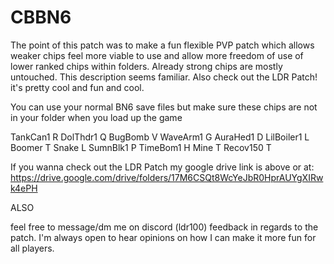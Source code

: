 # CBBN6

The point of this patch was to make a fun flexible PVP patch which allows weaker chips feel more viable to use and allow more freedom of use of lower ranked chips within folders.
Already strong chips are mostly untouched. This description seems familiar. Also check out the LDR Patch! it's pretty cool and fun and cool.

You can use your normal BN6 save files but make sure these chips are not in your folder when you load up the game

TankCan1 R
DolThdr1 Q
BugBomb V
WaveArm1 G
AuraHed1 D
LilBoiler1 L
Boomer T
Snake L
SumnBlk1 P
TimeBom1 H
Mine T
Recov150 T

If you wanna check out the LDR Patch my google drive link is above or at:
https://drive.google.com/drive/folders/17M6CSQt8WcYeJbR0HprAUYgXIRwk4ePH

ALSO

feel free to message/dm me on discord (ldr100) feedback in regards to the patch. I'm always open to hear opinions on how I can make it more fun for all players.
